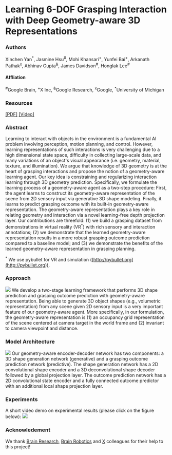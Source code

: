 # Learning 6-DOF Grasping Interaction with Deep Geometry-aware 3D Representations
### Authors
Xinchen Yan<sup>*</sup>, Jasmine Hsu<sup>#</sup>, Mohi Khansari<sup>+</sup>, Yunfei Bai<sup>+</sup>, Arkanath Pathak<sup>x</sup>,
Abhinav Gupta<sup>&</sup>, James Davidson<sup>#</sup>, Honglak Lee<sup>#</sup>

#### Affliation
<sup>#</sup>Google Brain, 
<sup>+</sup>X Inc, 
<sup>&</sup>Google Research, 
<sup>x</sup>Google, 
<sup>*</sup>University of Michigan

### Resources
[[PDF]](https://arxiv.org/pdf/1708.07303.pdf) [[Video]](https://youtu.be/ii7CuDZlxZs)

### Abstract

Learning to interact with objects in the environment is a fundamental AI problem involving perception, motion planning, and control. 
However, learning representations of such interactions is very challenging due to a high dimensional state space, difficulty in collecting large-scale data, and many variations of an object's visual appearance (i.e. geometry, material, texture, and illumination).
We argue that knowledge of 3D geometry is at the heart of grasping interactions and propose the notion of a geometry-aware learning agent. 
Our key idea is constraining and regularizing interaction learning through 3D geometry prediction.
Specifically, we formulate the learning process of a geometry-aware agent as a two-step procedure: 
First, the agent learns to construct its geometry-aware representation of the scene from 2D sensory input via generative 3D shape modeling.
Finally, it learns to predict grasping outcome with its built-in geometry-aware representation. 
The geometry-aware representation plays a key role in relating geometry and interaction via a novel learning-free depth projection layer. 
Our contributions are threefold: 
(1) we build a grasping dataset from demonstrations in virtual reality (VR<sup>*</sup>) with rich sensory and interaction annotations; 
(2) we demonstrate that the learned geometry-aware representation results in a more robust grasping outcome prediction compared to a baseline model; and 
(3) we demonstrate the benefits of the learned geometry-aware representation in grasping planning.

<sup>*</sup> We use pybullet for VR and simulation ([http://pybullet.org](http://pybullet.org)).

### Approach
[<img src="https://umich.box.com/shared/static/qendrl1zuaptuhqmewv2x6senlpt541w.png">](https://umich.box.com/shared/static/qendrl1zuaptuhqmewv2x6senlpt541w.png)
We develop a two-stage learning framework that performs 3D shape prediction and grasping outcome prediction with geometry-aware representation. Being able to generate 3D object shapes (e.g., volumetric representation) from any scene given 2D sensory input is a very important feature of our geometry-aware agent. More specifically, in our formulation, the geometry-aware representation is (1) an occupancy grid representation of the scene centered at camera target in the world frame and (2) invariant to camera viewpoint and distance.

### Model Architecture
[<img src="https://umich.box.com/shared/static/bhs5v3ss7rpl146d73hjjgdkes1mx6y9.png">](https://umich.box.com/shared/static/bhs5v3ss7rpl146d73hjjgdkes1mx6y9.png)
Our geometry-aware encoder-decoder network has two components: a 3D shape generation network (generative) and a grasping outcome prediction network (predictive).
The shape generation network has a 2D convolutional shape encoder and a 3D deconvolutional shape decoder followed by a global projection layer.
The outcome prediction network has a 2D convolutional state encoder and a fully connected outcome predictor with an additional local shape projection layer. 

### Experiments
A short video demo on experimental results (please click on the figure below): 
[<img src="https://umich.box.com/shared/static/wabu23cu6kj04qj8ofo6h5rqy7p4detb.png">](https://youtu.be/ii7CuDZlxZs)

### Acknowledement
We thank [Brain Research](https://research.google.com/teams/brain/machine-learning/), [Brain Robotics](https://research.google.com/teams/brain/robotics/) and [X](https://x.company/) colleagues for their help to this project!
